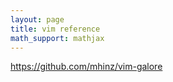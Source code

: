 ```yaml
---
layout: page
title: vim reference
math_support: mathjax
---
```



https://github.com/mhinz/vim-galore


